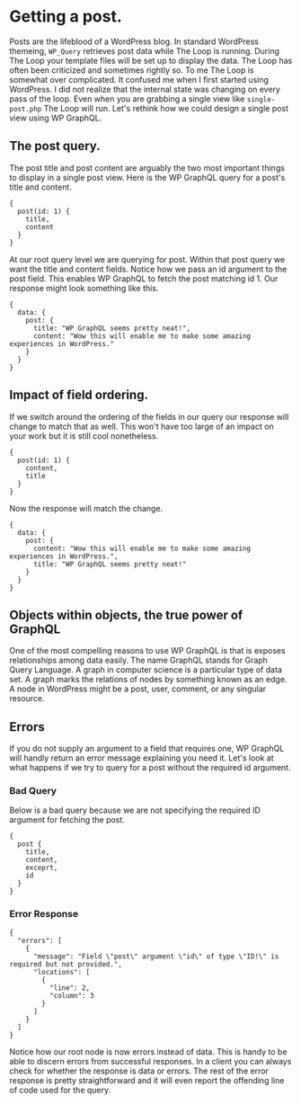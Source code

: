 # Getting a post.

Posts are the lifeblood of a WordPress blog. In standard WordPress themeing, `WP_Query` retrieves post data while The Loop is running. During The Loop your template files will be set up to display the data. The Loop has often been criticized and sometimes rightly so. To me The Loop is somewhat over complicated. It confused me when I first started using WordPress. I did not realize that the internal state was changing on every pass of the loop. Even when you are grabbing a single view like `single-post.php` The Loop will run. Let's rethink how we could design a single post view using WP GraphQL.

## The post query.
The post title and post content are arguably the two most important things to display in a single post view. Here is the WP GraphQL query for a post's title and content.

```
{
  post(id: 1) {
    title,
    content
  }
}
```

At our root query level we are querying for post. Within that post query we want the title and content fields. Notice how we pass an id argument to the post field. This enables WP GraphQL to fetch the post matching id 1. Our response might look something like this.

```
{
  data: {
    post: {
      title: "WP GraphQL seems pretty neat!",
      content: "Wow this will enable me to make some amazing experiences in WordPress."
    }
  }
}
```

## Impact of field ordering.
If we switch around the ordering of the fields in our query our response will change to match that as well. This won't have too large of an impact on your work but it is still cool nonetheless.

```
{
  post(id: 1) {
    content,
    title
  }
}
```

Now the response will match the change.

```
{
  data: {
    post: {
      content: "Wow this will enable me to make some amazing experiences in WordPress.",
      title: "WP GraphQL seems pretty neat!"
    }
  }
}
```

## Objects within objects, the true power of GraphQL
One of the most compelling reasons to use WP GraphQL is that is exposes relationships among data easily. The name GraphQL stands for Graph Query Language. A graph in computer science is a particular type of data set. A graph marks the relations of nodes by something known as an edge. A node in WordPress might be a post, user, comment, or any singular resource.

## Errors
If you do not supply an argument to a field that requires one, WP GraphQL will handly return an error message explaining you need it. Let's look at what happens if we try to query for a post without the required id argument.
### Bad Query

Below is a bad query because we are not specifying the required ID argument for fetching the post.
```
{
  post {
    title,
    content,
    exceprt,
    id
  }
}
```

### Error Response
```
{
  "errors": [
    {
      "message": "Field \"post\" argument \"id\" of type \"ID!\" is required but not provided.",
      "locations": [
        {
          "line": 2,
          "column": 3
        }
      ]
    }
  ]
}
```
Notice how our root node is now errors instead of data. This is handy to be able to discern errors from successful responses. In a client you can always check for whether the response is data or errors. The rest of the error response is pretty straightforward and it will even report the offending line of code used for the query.
